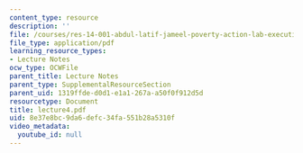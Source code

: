 ```yaml
---
content_type: resource
description: ''
file: /courses/res-14-001-abdul-latif-jameel-poverty-action-lab-executive-training-evaluating-social-programs-2009-spring-2009/8e37e8bc9da6defc34fa551b28a5310f_lecture4.pdf
file_type: application/pdf
learning_resource_types:
- Lecture Notes
ocw_type: OCWFile
parent_title: Lecture Notes
parent_type: SupplementalResourceSection
parent_uid: 1319ffde-d0d1-e1a1-267a-a50f0f912d5d
resourcetype: Document
title: lecture4.pdf
uid: 8e37e8bc-9da6-defc-34fa-551b28a5310f
video_metadata:
  youtube_id: null
---
```

